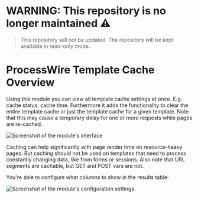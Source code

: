 # WARNING: This repository is no longer maintained :warning:

> This repository will not be updated. The repository will be kept available in read-only mode.

# ProcessWire Template Cache Overview

Using this module you can view all template cache settings at once. 
E.g. cache status, cache time.
Furthermore it adds the functionality to clear the entire template cache or just the template cache for a given template.
Note that this may cause a temporary delay for one or more requests while pages are re-cached.

![Screenshot of the module's interface](https://raw.githubusercontent.com/justb3a/processwire-templatecacheoverview/master/screen.png)

Caching can help significantly with page render time on resource-heavy pages.
But caching should not be used on templates that need to process constantly changing data,
like from forms or sessions. Also note that URL segments are cachable, but GET and POST vars are not.

You're able to configure what columns to show in the results table:

![Screenshot of the module's configuration settings](https://raw.githubusercontent.com/justb3a/processwire-templatecacheoverview/master/settings.png)
